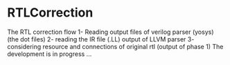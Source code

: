 # RTLCorrection
The RTL correction flow
	1- Reading output files of verilog parser (yosys) (the dot files)
	2- reading the IR file (.LL) output of LLVM parser
	3- considering resource and connections of original rtl (output of phase 1) 
The development is in progress ...
